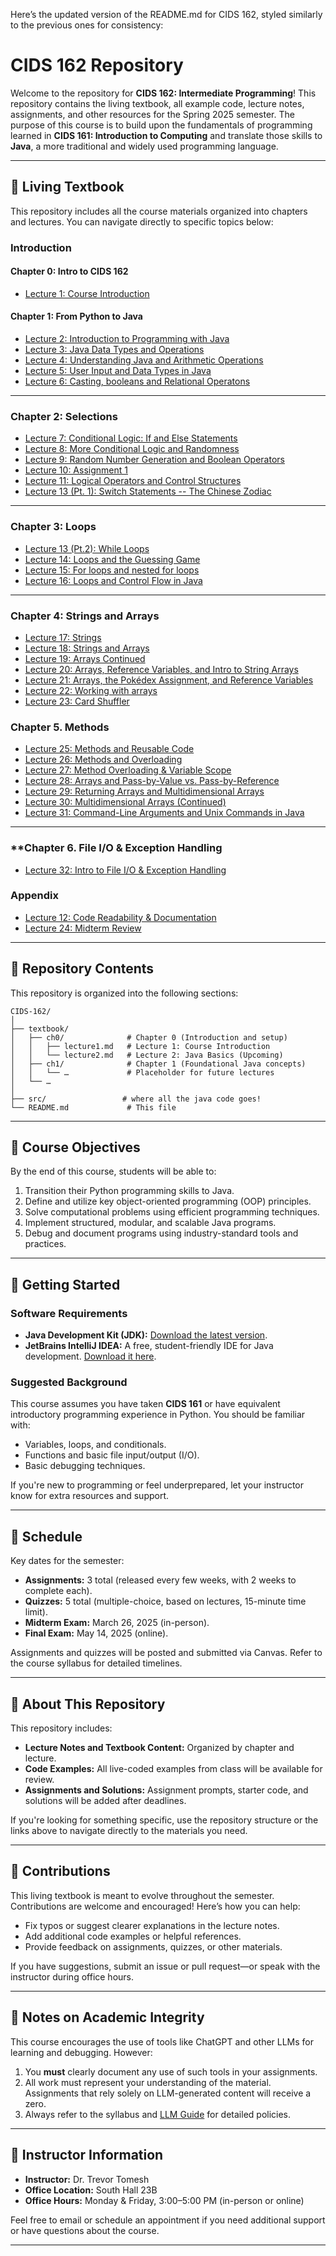 Here’s the updated version of the README.md for CIDS 162, styled similarly to the previous ones for consistency:

# **CIDS 162 Repository**

Welcome to the repository for **CIDS 162: Intermediate Programming**! This repository contains the living textbook, all example code, lecture notes, assignments, and other resources for the Spring 2025 semester. The purpose of this course is to build upon the fundamentals of programming learned in **CIDS 161: Introduction to Computing** and translate those skills to **Java**, a more traditional and widely used programming language.

---

## **📖 Living Textbook**
This repository includes all the course materials organized into chapters and lectures. You can navigate directly to specific topics below:

### **Introduction**
#### **Chapter 0: Intro to CIDS 162**
- [Lecture 1: Course Introduction](textbook/ch0/lecture1.md)
#### **Chapter 1: From Python to Java**
- [Lecture 2: Introduction to Programming with Java](textbook/ch1/lecture2.md)
- [Lecture 3: Java Data Types and Operations](textbook/ch1/lecture3.md)
- [Lecture 4: Understanding Java and Arithmetic Operations](textbook/ch1/lecture4.md)
- [Lecture 5: User Input and Data Types in Java](textbook/ch1/lecture5.md)
- [Lecture 6: Casting, booleans and Relational Operatons](textbook/ch1/lecture6.md)

---
### **Chapter 2: Selections**
- [Lecture 7: Conditional Logic: If and Else Statements](textbook/ch2/lecture7.md)
- [Lecture 8: More Conditional Logic and Randomness](textbook/ch2/lecture8.md)
- [Lecture 9: Random Number Generation and Boolean Operators](textbook/ch2/lecture9.md)
- [Lecture 10: Assignment 1](textbook/ch2/lecture10.md)
- [Lecture 11: Logical Operators and Control Structures](textbook/ch2/lecture11.md)
- [Lecture 13 (Pt. 1): Switch Statements -- The Chinese Zodiac](textbook/ch2/lecture13-pt1.md)
---
### **Chapter 3: Loops**
- [Lecture 13 (Pt.2): While Loops](textbook/ch3/lecture13-pt2.md)
- [Lecture 14: Loops and the Guessing Game](textbook/ch3/lecture14.md)
- [Lecture 15: For loops and nested for loops](textbook/ch3/lecture15.md)
- [Lecture 16: Loops and Control Flow in Java](textbook/ch3/lecture16.md)
---
### **Chapter 4: Strings and Arrays**
- [Lecture 17: Strings](textbook/ch4/lecture17.md)
- [Lecture 18: Strings and Arrays](textbook/ch4/lecture18.md)
- [Lecture 19: Arrays Continued](textbook/ch4/lecture19.md)
- [Lecture 20: Arrays, Reference Variables, and Intro to String Arrays](textbook/ch4/lecture20.md)
- [Lecture 21: Arrays, the Pokédex Assignment, and Reference Variables](textbook/ch4/lecture21.md)
- [Lecture 22: Working with arrays](textbook/ch4/lecture22.md)
- [Lecture 23: Card Shuffler](textbook/ch4/lecture23.md)

### **Chapter 5. Methods**
- [Lecture 25: Methods and Reusable Code](textbook/ch5/lecture25.md)
- [Lecture 26: Methods and Overloading](textbook/ch5/lecture26.md)
- [Lecture 27: Method Overloading & Variable Scope](textbook/ch5/lecture27.md)
- [Lecture 28: Arrays and Pass-by-Value vs. Pass-by-Reference](textbook/ch5/lecture28.md)
- [Lecture 29: Returning Arrays and Multidimensional Arrays](textbook/ch5/lecture29.md)
- [Lecture 30: Multidimensional Arrays (Continued)](textbook/ch5/lecture30.md)
- [Lecture 31: Command-Line Arguments and Unix Commands in Java](textbook/ch5/lecture31.md)
---

### **Chapter 6. File I/O & Exception Handling
- [Lecture 32: Intro to File I/O & Exception Handling](textbook/ch6/lecture32.md)

### **Appendix**
- [Lecture 12: Code Readability & Documentation](textbook/appendix/lecture12.md)
- [Lecture 24: Midterm Review](textbook/appendix/lecture24.md)

---

## **📂 Repository Contents**
This repository is organized into the following sections:
```
CIDS-162/
│
├── textbook/
│   ├── ch0/              # Chapter 0 (Introduction and setup)
│   │   ├── lecture1.md   # Lecture 1: Course Introduction
│   │   └── lecture2.md   # Lecture 2: Java Basics (Upcoming)
│   ├── ch1/              # Chapter 1 (Foundational Java concepts)
│   │   └── …             # Placeholder for future lectures
│   └── …
│
├── src/                 # where all the java code goes!
└── README.md             # This file
```
---

## **🎯 Course Objectives**
By the end of this course, students will be able to:
1. Transition their Python programming skills to Java.
2. Define and utilize key object-oriented programming (OOP) principles.
3. Solve computational problems using efficient programming techniques.
4. Implement structured, modular, and scalable Java programs.
5. Debug and document programs using industry-standard tools and practices.

---

## **🚀 Getting Started**
### **Software Requirements**
- **Java Development Kit (JDK):** [Download the latest version](https://www.oracle.com/java/technologies/javase-downloads.html).
- **JetBrains IntelliJ IDEA:** A free, student-friendly IDE for Java development. [Download it here](https://www.jetbrains.com/idea/).

### **Suggested Background**
This course assumes you have taken **CIDS 161** or have equivalent introductory programming experience in Python. You should be familiar with:
- Variables, loops, and conditionals.
- Functions and basic file input/output (I/O).
- Basic debugging techniques.

If you're new to programming or feel underprepared, let your instructor know for extra resources and support.

---

## **📅 Schedule**
Key dates for the semester:
- **Assignments:** 3 total (released every few weeks, with 2 weeks to complete each).
- **Quizzes:** 5 total (multiple-choice, based on lectures, 15-minute time limit).
- **Midterm Exam:** March 26, 2025 (in-person).
- **Final Exam:** May 14, 2025 (online).

Assignments and quizzes will be posted and submitted via Canvas. Refer to the course syllabus for detailed timelines.

---

## **📌 About This Repository**
This repository includes:
- **Lecture Notes and Textbook Content:** Organized by chapter and lecture.
- **Code Examples:** All live-coded examples from class will be available for review.
- **Assignments and Solutions:** Assignment prompts, starter code, and solutions will be added after deadlines.

If you're looking for something specific, use the repository structure or the links above to navigate directly to the materials you need.

---

## **🤝 Contributions**
This living textbook is meant to evolve throughout the semester. Contributions are welcome and encouraged! Here’s how you can help:
- Fix typos or suggest clearer explanations in the lecture notes.
- Add additional code examples or helpful references.
- Provide feedback on assignments, quizzes, or other materials.

If you have suggestions, submit an issue or pull request—or speak with the instructor during office hours.

---

## **📌 Notes on Academic Integrity**
This course encourages the use of tools like ChatGPT and other LLMs for learning and debugging. However:
1. You **must** clearly document any use of such tools in your assignments.
2. All work must represent your understanding of the material. Assignments that rely solely on LLM-generated content will receive a zero.
3. Always refer to the syllabus and [LLM Guide](#) for detailed policies.

---

## **📝 Instructor Information**
- **Instructor:** Dr. Trevor Tomesh
- **Office Location:** South Hall 23B
- **Office Hours:** Monday & Friday, 3:00–5:00 PM (in-person or online)

Feel free to email or schedule an appointment if you need additional support or have questions about the course.

---